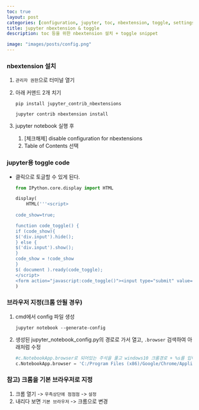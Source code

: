 ```yaml
---
toc: true
layout: post
categories: [configuration, jupyter, toc, nbextension, toggle, settings]
title: jupyter nbextension & toggle
description: toc 등을 위한 nbextension 설치 + toggle snippet

image: "images/posts/config.png"
---
```



### nbextension 설치

1. `관리자 권한`으로 터미널 열기

2. 아래 커맨드 2개 치기
    ```shell
    pip install jupyter_contrib_nbextensions
    ```

    ```shell
    jupyter contrib nbextension install
    ```

3. jupyter notebook 실행 후
    1. [체크해제] disable configuration for nbextensions 
    2. Table of Contents 선택


### jupyter용 toggle code
- 클릭으로 토글할 수 있게 된다.
    ```python
    from IPython.core.display import HTML

    display(
        HTML('''<script>
        
    code_show=true; 

    function code_toggle() {
    if (code_show){
    $('div.input').hide();
    } else {
    $('div.input').show();
    }
    code_show = !code_show
    } 
    $( document ).ready(code_toggle);
    </script>
    <form action="javascript:code_toggle()"><input type="submit" value="Click here to toggle on/off the raw code."></form>''')
    )
    ```


### 브라우저 지정(크롬 안될 경우)

1. cmd에서 config 파일 생성
    ```shell
    jupyter notebook --generate-config
    ```

2. 생성된 jupyter_notebook_config.py의 경로로 가서 열고, `.browser` 검색하여 아래처럼 수정
    ```python
    #c.NotebookApp.browser로 되어있는 주석을 풀고 windows10 크롬경로 + %s를 입력해주고 재시작
    c.NotebookApp.browser = 'C:/Program Files (x86)/Google/Chrome/Application/chrome.exe %s'
    ```

### 참고) 크롬을 기본 브라우저로 지정

1. 크롬 열기 -> `우측상단에 점점점` -> `설정`
2. 내리다 보면 `기본 브라우저` -> 크롬으로 변경